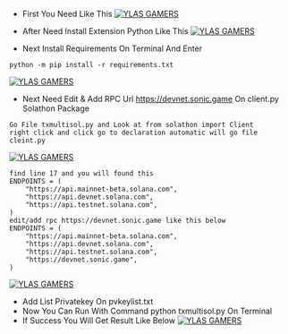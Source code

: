 - First You Need Like This
[![YLAS GAMERS](https://img001.prntscr.com/file/img001/6iDuOGpDRFCoGCWE4XRXmQ.png)](https://github.com/ylasgamers/sonictestnet)

- After Need Install Extension Python Like This
[![YLAS GAMERS](https://img001.prntscr.com/file/img001/tjRxiDmZSpCQB4qoBPZO8A.png)](https://github.com/ylasgamers/sonictestnet)

- Next Install Requirements On Terminal And Enter
```
python -m pip install -r requirements.txt
```
[![YLAS GAMERS](https://img001.prntscr.com/file/img001/E7Xsc27PQwmpgdiUZNuMVA.png)](https://github.com/ylasgamers/sonictestnet)

- Next Need Edit & Add RPC Url https://devnet.sonic.game On client.py Solathon Package
```
Go File txmultisol.py and Look at from solathon import Client
right click and click go to declaration automatic will go file cleint.py
```
[![YLAS GAMERS](https://img001.prntscr.com/file/img001/6JdOxSgzRPCG6tAVUwIzjg.png)](https://github.com/ylasgamers/sonictestnet)
```
find line 17 and you will found this
ENDPOINTS = (
    "https://api.mainnet-beta.solana.com",
    "https://api.devnet.solana.com",
    "https://api.testnet.solana.com",
)
edit/add rpc https://devnet.sonic.game like this below
ENDPOINTS = (
    "https://api.mainnet-beta.solana.com",
    "https://api.devnet.solana.com",
    "https://api.testnet.solana.com",
    "https://devnet.sonic.game",
)
```
[![YLAS GAMERS](https://img001.prntscr.com/file/img001/VUH4ItHgRryh0Un08j1k-A.png)](https://github.com/ylasgamers/sonictestnet)

- Add List Privatekey On pvkeylist.txt
- Now You Can Run With Command python txmultisol.py On Terminal
- If Success You Will Get Result Like Below
[![YLAS GAMERS](https://img001.prntscr.com/file/img001/BUejC074SjSW4-q1wrZxsQ.png)](https://github.com/ylasgamers/sonictestnet)
